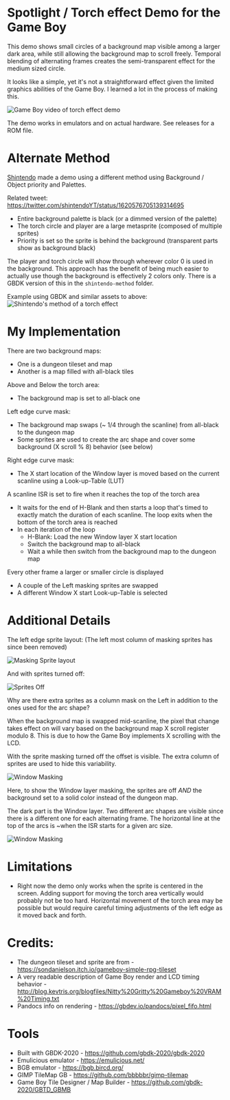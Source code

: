 
Spotlight / Torch effect Demo for the Game Boy
==============================================

This demo shows small circles of a background map visible among a larger dark area, while still allowing the background map to scroll freely. Temporal blending of alternating frames creates the semi-transparent effect for the medium sized circle.

It looks like a simple, yet it's not a straightforward effect given the limited graphics abilities of the Game Boy. I learned a lot in the process of making this.

![Game Boy video of torch effect demo](/info/torch_effect_anim.gif)

The demo works in emulators and on actual hardware.
See releases for a ROM file.

# Alternate Method

[Shintendo](https://twitter.com/shintendoYT) made a demo using a different method using Background / Object priority and Palettes.

Related tweet: https://twitter.com/shintendoYT/status/1620576705139314695
 
 * Entire background palette is black (or a dimmed version of the palette)
 * The torch circle and player are a large metasprite (composed of multiple sprites)
 * Priority is set so the sprite is behind the background (transparent parts show as background black)
 
The player and torch circle will show through wherever color 0 is used in the background. This approach has the benefit of being much easier to actually use though the background is effectively 2 colors only. There is a GBDK version of this in the `shintendo-method` folder.
 
Example using GBDK and similar assets to above:
![Shintendo's method of a torch effect](/shintendo-method/torch_gbdk_shintendo_method.gif)


# My Implementation

There are two background maps:
  * One is a dungeon tileset and map
  * Another is a map filled with all-black tiles

Above and Below the torch area:
  * The background map is set to all-black one

Left edge curve mask: 
  * The background map swaps (~ 1/4 through the scanline) from all-black to the dungeon map
  * Some sprites are used to create the arc shape and cover some background (X scroll % 8) behavior (see below)

Right edge curve mask:
  * The X start location of the Window layer is moved based on the current scanline using a Look-up-Table (LUT)

A scanline ISR is set to fire when it reaches the top of the torch area
  * It waits for the end of H-Blank and then starts a loop that's timed to exactly match the duration of each scanline. The loop exits when the bottom of the torch area is reached
  * In each iteration of the loop
    * H-Blank: Load the new Window layer X start location
    * Switch the background map to all-black
    * Wait a while then switch from the background map to the dungeon map

Every other frame a larger or smaller circle is displayed
  * A couple of the Left masking sprites are swapped
  * A different Window X start Look-up-Table is selected


# Additional Details

The left edge sprite layout:
(The left most column of masking sprites has since been removed)

![Masking Sprite layout](/info/torch_effect_sprites_anim.gif)


And with sprites turned off:

![Sprites Off](/info/torch_effect_sprites_off.png)


Why are there extra sprites as a column mask on the Left in addition to the ones used for the arc shape?

When the background map is swapped mid-scanline, the pixel that change takes effect on will vary based on the background map X scroll register modulo 8. This is due to how the Game Boy implements X scrolling with the LCD.

With the sprite masking turned off the offset is visible. The extra column of sprites are used to hide this variability.

![Window Masking](/info/torch_effect_scx_mod_8.gif)


Here, to show the Window layer masking, the sprites are off *AND* the background set to a solid color instead of the dungeon map.

The dark part is the Window layer. Two different arc shapes are visible since there is a different one for each alternating frame. The horizontal line at the top of the arcs is ~when the ISR starts for a given arc size.

![Window Masking](/info/torch_effect_window_only.png)



# Limitations
* Right now the demo only works when the sprite is centered in the screen. Adding support for moving the torch area vertically would probably not be too hard. Horizontal movement of the torch area may be possible but would require careful timing adjustments of the left edge as it moved back and forth.


# Credits:
* The dungeon tileset and sprite are from - https://sondanielson.itch.io/gameboy-simple-rpg-tileset
* A very readable description of Game Boy render and LCD timing behavior - http://blog.kevtris.org/blogfiles/Nitty%20Gritty%20Gameboy%20VRAM%20Timing.txt
* Pandocs info on rendering - https://gbdev.io/pandocs/pixel_fifo.html


# Tools
* Built with GBDK-2020 - https://github.com/gbdk-2020/gbdk-2020
* Emulicious emulator - https://emulicious.net/
* BGB emulator - https://bgb.bircd.org/
* GIMP TileMap GB - https://github.com/bbbbbr/gimp-tilemap
* Game Boy Tile Designer / Map Builder - https://github.com/gbdk-2020/GBTD_GBMB

